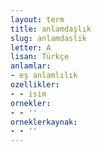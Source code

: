```yaml
---
layout: term
title: anlamdaşlık
slug: anlamdaslik
letter: A
lisan: Türkçe
anlamlar:
- eş anlamlılık
ozellikler:
- - isim
ornekler:
- - ''
orneklerkaynak:
- - ''
---
```

